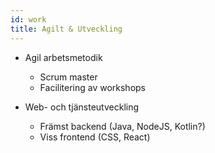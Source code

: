 ```yaml
---
id: work
title: Agilt & Utveckling
---
```


* Agil arbetsmetodik
    * Scrum master
    * Facilitering av workshops
    
* Web- och tjänsteutveckling
    * Främst backend (Java, NodeJS, Kotlin?)
    * Viss frontend (CSS, React)
    